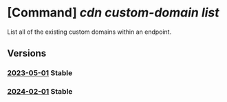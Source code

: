 # [Command] _cdn custom-domain list_

List all of the existing custom domains within an endpoint.

## Versions

### [2023-05-01](/Resources/mgmt-plane/L3N1YnNjcmlwdGlvbnMve30vcmVzb3VyY2Vncm91cHMve30vcHJvdmlkZXJzL21pY3Jvc29mdC5jZG4vcHJvZmlsZXMve30vZW5kcG9pbnRzL3t9L2N1c3RvbWRvbWFpbnM=/2023-05-01.xml) **Stable**

<!-- mgmt-plane /subscriptions/{}/resourcegroups/{}/providers/microsoft.cdn/profiles/{}/endpoints/{}/customdomains 2023-05-01 -->

### [2024-02-01](/Resources/mgmt-plane/L3N1YnNjcmlwdGlvbnMve30vcmVzb3VyY2Vncm91cHMve30vcHJvdmlkZXJzL21pY3Jvc29mdC5jZG4vcHJvZmlsZXMve30vZW5kcG9pbnRzL3t9L2N1c3RvbWRvbWFpbnM=/2024-02-01.xml) **Stable**

<!-- mgmt-plane /subscriptions/{}/resourcegroups/{}/providers/microsoft.cdn/profiles/{}/endpoints/{}/customdomains 2024-02-01 -->

